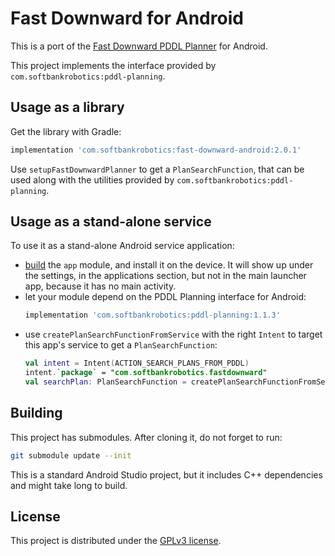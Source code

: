 # Fast Downward for Android

This is a port of the [Fast Downward PDDL Planner](http://www.fast-downward.org/) for Android.

This project implements the interface provided by `com.softbankrobotics:pddl-planning`.

## Usage as a library

Get the library with Gradle:
```groovy
implementation 'com.softbankrobotics:fast-downward-android:2.0.1'
```
Use `setupFastDownwardPlanner` to get a `PlanSearchFunction`,
that can be used along with the utilities provided by `com.softbankrobotics:pddl-planning`.

## Usage as a stand-alone service

To use it as a stand-alone Android service application:
- [build](#Building) the `app` module, and install it on the device.
  It will show up under the settings, in the applications section,
  but not in the main launcher app, because it has no main activity.
- let your module depend on the PDDL Planning interface for Android:
  ```groovy
  implementation 'com.softbankrobotics:pddl-planning:1.1.3'
  ```
- use `createPlanSearchFunctionFromService` with the right `Intent` to target this app's service
  to get a `PlanSearchFunction`:
  ```kotlin
  val intent = Intent(ACTION_SEARCH_PLANS_FROM_PDDL)
  intent.`package` = "com.softbankrobotics.fastdownward"
  val searchPlan: PlanSearchFunction = createPlanSearchFunctionFromService(context, intent)
  ```

## Building

This project has submodules. After cloning it, do not forget to run:

```sh
git submodule update --init
```

This is a standard Android Studio project,
but it includes C++ dependencies and might take long to build.

## License

This project is distributed under the [GPLv3 license](LICENSE).
